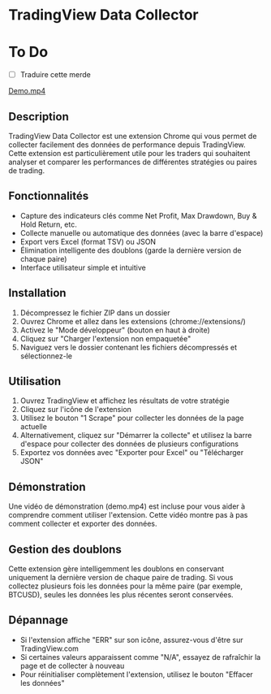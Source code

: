 # TradingView Data Collector

# To Do

- [ ] Traduire cette merde 

[Demo.mp4](../Demo.mov)

## Description
TradingView Data Collector est une extension Chrome qui vous permet de collecter facilement des données de performance depuis TradingView. Cette extension est particulièrement utile pour les traders qui souhaitent analyser et comparer les performances de différentes stratégies ou paires de trading.

## Fonctionnalités
- Capture des indicateurs clés comme Net Profit, Max Drawdown, Buy & Hold Return, etc.
- Collecte manuelle ou automatique des données (avec la barre d'espace)
- Export vers Excel (format TSV) ou JSON
- Élimination intelligente des doublons (garde la dernière version de chaque paire)
- Interface utilisateur simple et intuitive

## Installation
1. Décompressez le fichier ZIP dans un dossier
2. Ouvrez Chrome et allez dans les extensions (chrome://extensions/)
3. Activez le "Mode développeur" (bouton en haut à droite)
4. Cliquez sur "Charger l'extension non empaquetée"
5. Naviguez vers le dossier contenant les fichiers décompressés et sélectionnez-le

## Utilisation
1. Ouvrez TradingView et affichez les résultats de votre stratégie
2. Cliquez sur l'icône de l'extension
3. Utilisez le bouton "1 Scrape" pour collecter les données de la page actuelle
4. Alternativement, cliquez sur "Démarrer la collecte" et utilisez la barre d'espace pour collecter des données de plusieurs configurations
5. Exportez vos données avec "Exporter pour Excel" ou "Télécharger JSON"

## Démonstration
Une vidéo de démonstration (demo.mp4) est incluse pour vous aider à comprendre comment utiliser l'extension. Cette vidéo montre pas à pas comment collecter et exporter des données.

## Gestion des doublons
Cette extension gère intelligemment les doublons en conservant uniquement la dernière version de chaque paire de trading. Si vous collectez plusieurs fois les données pour la même paire (par exemple, BTCUSD), seules les données les plus récentes seront conservées.

## Dépannage
- Si l'extension affiche "ERR" sur son icône, assurez-vous d'être sur TradingView.com
- Si certaines valeurs apparaissent comme "N/A", essayez de rafraîchir la page et de collecter à nouveau
- Pour réinitialiser complètement l'extension, utilisez le bouton "Effacer les données"
